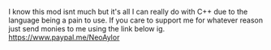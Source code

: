 I know this mod isnt much but it's all I can really do with C++ due to the language being a pain to use.
If you care to support me for whatever reason just send monies to me using the link below ig.
https://www.paypal.me/NeoAylor